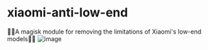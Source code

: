 # xiaomi-anti-low-end
🎉🎉A magisk module for removing the limitations of Xiaomi's low-end models🎉🎉
![image](src.png)
